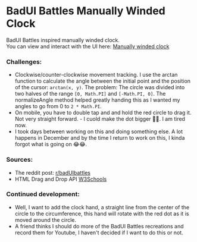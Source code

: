 # BadUI Battles Manually Winded Clock

BadUI Battles inspired manually winded clock.\
You can view and interact with the UI here: [Manually winded clock](https://lindo-mlambo.github.io/badui-battles-winding-clock/)

### Challenges:

- Clockwise/counter-clockwise movement tracking. I use the arctan function to calculate the angle between the initial point and the position of the cursor: `arctan(x, y)`. The problem: The circle was divided into two halves of the range `[0, Math.PI]` and `[-Math.PI, 0]`. The normalizeAngle method helped greatly handing this as I wanted my angles to go from 0 to `2 * Math.PI`.
- On mobile, you have to double tap and and hold the red circle to drag it. Not very straight forward. - I cuold make the dot bigger 🤷‍♂️. I am tired now.
- I took days between working on this and doing something else. A lot happens in December and by the time I return to work on this, I kinda forgot what is going on 😂😂.

### Sources:

- The reddit post: [r/badUIbattles](https://www.reddit.com/r/badUIbattles/comments/1hewwjd/timer_but_you_must_manually_wind_up_the_clock/)
- HTML Drag and Drop API [W3Schools](https://www.w3schools.com/html/html5_draganddrop.asp)

### Continued development:

- Well, I want to add the clock hand, a straight line from the center of the circle to the circumference, this hand will rotate with the red dot as it is moved around the circle.
- A friend thinks I should do more of the BadUI Battles recreations and record them for Youtube, I haven't decided if I want to do this or not.
